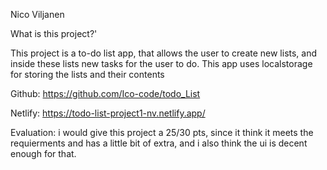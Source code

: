 Nico Viljanen

What is this project?'

This project is a to-do list app, that allows the user to create new lists,
and inside these lists new tasks for the user to do.
This app uses localstorage for storing the lists and their contents

Github: https://github.com/Ico-code/todo_List

Netlify: https://todo-list-project1-nv.netlify.app/

Evaluation:
i would give this project a 25/30 pts, since it think it meets the requierments and has a little bit of extra, and i also think the ui is decent enough for that.
